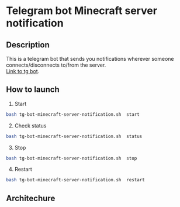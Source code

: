 # Telegram bot Minecraft server notification
## Description
This is a telegram bot that sends you notifications wherever someone connects/disconnects to/from the server.   
[Link to tg bot](https://t.me/minecraftServerNotificationBot).

## How to launch
1. Start
```bash
bash tg-bot-minecraft-server-notification.sh  start
```
2. Check status
```bash
bash tg-bot-minecraft-server-notification.sh  status
```
3. Stop
```bash
bash tg-bot-minecraft-server-notification.sh  stop
```
4. Restart
```bash
bash tg-bot-minecraft-server-notification.sh  restart
```

## Architechure
